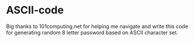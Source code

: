 # ASCII-code

Big thanks to 101computing.net for helping me navigate and write this code for generating random 8 letter password based on ASCII character set.  